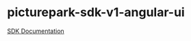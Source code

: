 # picturepark-sdk-v1-angular-ui

[SDK Documentation](https://github.com/Picturepark/Picturepark.SDK.TypeScript/tree/master/docs/picturepark-sdk-v1-angular)
